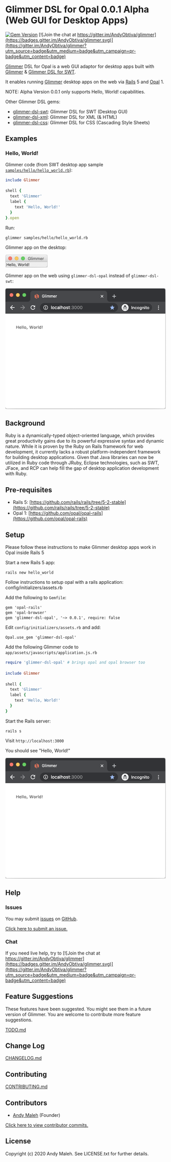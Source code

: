 # Glimmer DSL for Opal 0.0.1 Alpha (Web GUI for Desktop Apps)
[![Gem Version](https://badge.fury.io/rb/glimmer-dsl-opal.svg)](http://badge.fury.io/rb/glimmer-dsl-opal)
[![Join the chat at https://gitter.im/AndyObtiva/glimmer](https://badges.gitter.im/AndyObtiva/glimmer.svg)](https://gitter.im/AndyObtiva/glimmer?utm_source=badge&utm_medium=badge&utm_campaign=pr-badge&utm_content=badge)

[Glimmer](https://github.com/AndyObtiva/glimmer) DSL for Opal is a web GUI adaptor for desktop apps built with [Glimmer](https://github.com/AndyObtiva/glimmer) & [Glimmer DSL for SWT](https://github.com/AndyObtiva/glimmer-dsl-swt).

It enables running [Glimmer](https://github.com/AndyObtiva/glimmer) desktop apps on the web via [Rails](https://rubyonrails.org/) 5 and [Opal](https://opalrb.com/) 1.

NOTE: Alpha Version 0.0.1 only supports Hello, World! capabilities.

Other Glimmer DSL gems:
- [glimmer-dsl-swt](https://github.com/AndyObtiva/glimmer-dsl-swt): Glimmer DSL for SWT (Desktop GUI)
- [glimmer-dsl-xml](https://github.com/AndyObtiva/glimmer-dsl-xml): Glimmer DSL for XML (& HTML)
- [glimmer-dsl-css](https://github.com/AndyObtiva/glimmer-dsl-css): Glimmer DSL for CSS (Cascading Style Sheets)

## Examples

### Hello, World!

Glimmer code (from SWT desktop app sample [`samples/hello/hello_world.rb`](https://github.com/AndyObtiva/glimmer-dsl-swt/blob/master/samples/hello/hello_world.rb)):
```ruby
include Glimmer

shell {
  text 'Glimmer'
  label {
    text 'Hello, World!'
  }
}.open
```

Run:
```
glimmer samples/hello/hello_world.rb
```

Glimmer app on the desktop:

![Glimmer DSL for Opal Hello World](https://github.com/AndyObtiva/glimmer/blob/master/images/glimmer-hello-world.png)

Glimmer app on the web using `glimmer-dsl-opal` instead of `glimmer-dsl-swt`:

![Glimmer DSL for Opal Hello World](images/glimmer-dsl-opal-hello-world.png)

## Background

Ruby is a dynamically-typed object-oriented language, which provides great productivity gains due to its powerful expressive syntax and dynamic nature. While it is proven by the Ruby on Rails framework for web development, it currently lacks a robust platform-independent framework for building desktop applications. Given that Java libraries can now be utilized in Ruby code through JRuby, Eclipse technologies, such as SWT, JFace, and RCP can help fill the gap of desktop application development with Ruby.

## Pre-requisites

- Rails 5: [https://github.com/rails/rails/tree/5-2-stable](https://github.com/rails/rails/tree/5-2-stable)
- Opal 1: [https://github.com/opal/opal-rails](https://github.com/opal/opal-rails)

## Setup

Please follow these instructions to make Glimmer desktop apps work in Opal inside Rails 5

Start a new Rails 5 app:

```
rails new hello_world
```

Follow instructions to setup opal with a rails application: config/initializers/assets.rb

Add the following to `Gemfile`:
```
gem 'opal-rails'
gem 'opal-browser'
gem 'glimmer-dsl-opal', '~> 0.0.1', require: false
```

Edit `config/initializers/assets.rb` and add:
```
Opal.use_gem 'glimmer-dsl-opal'
```

Add the following Glimmer code to `app/assets/javascripts/application.js.rb`

```ruby
require 'glimmer-dsl-opal' # brings opal and opal browser too

include Glimmer
   
shell {
  text 'Glimmer'
  label {
    text 'Hello, World!'
  }
}
```

Start the Rails server:
```
rails s
```

Visit `http://localhost:3000`

You should see "Hello, World!"

![Glimmer DSL for Opal Hello World](images/glimmer-dsl-opal-hello-world.png)

## Help

### Issues

You may submit [issues](https://github.com/AndyObtiva/glimmer/issues) on [GitHub](https://github.com/AndyObtiva/glimmer/issues).

[Click here to submit an issue.](https://github.com/AndyObtiva/glimmer/issues)

### Chat

If you need live help, try to [![Join the chat at https://gitter.im/AndyObtiva/glimmer](https://badges.gitter.im/AndyObtiva/glimmer.svg)](https://gitter.im/AndyObtiva/glimmer?utm_source=badge&utm_medium=badge&utm_campaign=pr-badge&utm_content=badge)

## Feature Suggestions

These features have been suggested. You might see them in a future version of Glimmer. You are welcome to contribute more feature suggestions.

[TODO.md](TODO.md)

## Change Log

[CHANGELOG.md](CHANGELOG.md)

## Contributing

[CONTRIBUTING.md](CONTRIBUTING.md)

## Contributors

* [Andy Maleh](https://github.com/AndyObtiva) (Founder)

[Click here to view contributor commits.](https://github.com/AndyObtiva/glimmer-dsl-opal/graphs/contributors)

## License

Copyright (c) 2020 Andy Maleh.
See LICENSE.txt for further details.
